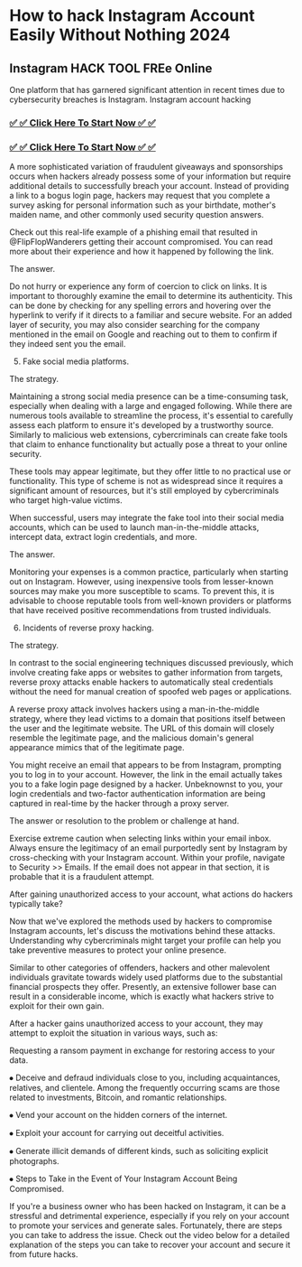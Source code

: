 # How to hack Instagram Account Easily Without Nothing 2024
## Instagram HACK TOOL FREe Online
One platform that has garnered significant attention in recent times due to cybersecurity breaches is Instagram. Instagram account hacking
<h3><a href="https://igromviewer.com/ig/"><strong>✅ ✅ Click Here To Start Now ✅ ✅
</strong></a></h3>

<h3><a href="https://igromviewer.com/ig/"><strong>✅ ✅ Click Here To Start Now ✅ ✅
</strong></a></h3>

A more sophisticated variation of fraudulent giveaways and sponsorships occurs when hackers already possess some of your information but require additional details to successfully breach your account. Instead of providing a link to a bogus login page, hackers may request that you complete a survey asking for personal information such as your birthdate, mother's maiden name, and other commonly used security question answers.

Check out this real-life example of a phishing email that resulted in @FlipFlopWanderers getting their account compromised. You can read more about their experience and how it happened by following the link.

The answer.

Do not hurry or experience any form of coercion to click on links. It is important to thoroughly examine the email to determine its authenticity. This can be done by checking for any spelling errors and hovering over the hyperlink to verify if it directs to a familiar and secure website. For an added layer of security, you may also consider searching for the company mentioned in the email on Google and reaching out to them to confirm if they indeed sent you the email.

5. Fake social media platforms.

The strategy.

Maintaining a strong social media presence can be a time-consuming task, especially when dealing with a large and engaged following. While there are numerous tools available to streamline the process, it's essential to carefully assess each platform to ensure it's developed by a trustworthy source. Similarly to malicious web extensions, cybercriminals can create fake tools that claim to enhance functionality but actually pose a threat to your online security.

These tools may appear legitimate, but they offer little to no practical use or functionality. This type of scheme is not as widespread since it requires a significant amount of resources, but it's still employed by cybercriminals who target high-value victims.

When successful, users may integrate the fake tool into their social media accounts, which can be used to launch man-in-the-middle attacks, intercept data, extract login credentials, and more.

The answer.

Monitoring your expenses is a common practice, particularly when starting out on Instagram. However, using inexpensive tools from lesser-known sources may make you more susceptible to scams. To prevent this, it is advisable to choose reputable tools from well-known providers or platforms that have received positive recommendations from trusted individuals.

6. Incidents of reverse proxy hacking.

The strategy.

In contrast to the social engineering techniques discussed previously, which involve creating fake apps or websites to gather information from targets, reverse proxy attacks enable hackers to automatically steal credentials without the need for manual creation of spoofed web pages or applications.

A reverse proxy attack involves hackers using a man-in-the-middle strategy, where they lead victims to a domain that positions itself between the user and the legitimate website. The URL of this domain will closely resemble the legitimate page, and the malicious domain's general appearance mimics that of the legitimate page.

You might receive an email that appears to be from Instagram, prompting you to log in to your account. However, the link in the email actually takes you to a fake login page designed by a hacker. Unbeknownst to you, your login credentials and two-factor authentication information are being captured in real-time by the hacker through a proxy server.

The answer or resolution to the problem or challenge at hand.

Exercise extreme caution when selecting links within your email inbox. Always ensure the legitimacy of an email purportedly sent by Instagram by cross-checking with your Instagram account. Within your profile, navigate to Security >> Emails. If the email does not appear in that section, it is probable that it is a fraudulent attempt.

After gaining unauthorized access to your account, what actions do hackers typically take?

Now that we've explored the methods used by hackers to compromise Instagram accounts, let's discuss the motivations behind these attacks. Understanding why cybercriminals might target your profile can help you take preventive measures to protect your online presence.

Similar to other categories of offenders, hackers and other malevolent individuals gravitate towards widely used platforms due to the substantial financial prospects they offer. Presently, an extensive follower base can result in a considerable income, which is exactly what hackers strive to exploit for their own gain.

After a hacker gains unauthorized access to your account, they may attempt to exploit the situation in various ways, such as:

Requesting a ransom payment in exchange for restoring access to your data.

⦁ Deceive and defraud individuals close to you, including acquaintances, relatives, and clientele. Among the frequently occurring scams are those related to investments, Bitcoin, and romantic relationships.

⦁ Vend your account on the hidden corners of the internet.

⦁ Exploit your account for carrying out deceitful activities.

⦁ Generate illicit demands of different kinds, such as soliciting explicit photographs.

⦁ Steps to Take in the Event of Your Instagram Account Being Compromised.

If you're a business owner who has been hacked on Instagram, it can be a stressful and detrimental experience, especially if you rely on your account to promote your services and generate sales. Fortunately, there are steps you can take to address the issue. Check out the video below for a detailed explanation of the steps you can take to recover your account and secure it from future hacks.
